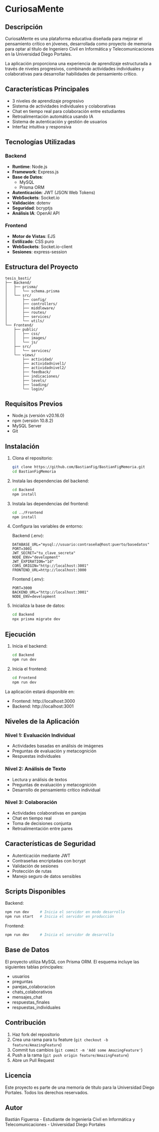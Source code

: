 # CuriosaMente

## Descripción

CuriosaMente es una plataforma educativa diseñada para mejorar el pensamiento crítico en jóvenes, desarrollada como proyecto de memoria para optar al título de Ingeniero Civil en Informática y Telecomunicaciones en la Universidad Diego Portales.

La aplicación proporciona una experiencia de aprendizaje estructurada a través de niveles progresivos, combinando actividades individuales y colaborativas para desarrollar habilidades de pensamiento crítico.

## Características Principales

-   3 niveles de aprendizaje progresivo
-   Sistema de actividades individuales y colaborativas
-   Chat en tiempo real para colaboración entre estudiantes
-   Retroalimentación automática usando IA
-   Sistema de autenticación y gestión de usuarios
-   Interfaz intuitiva y responsiva

## Tecnologías Utilizadas

### Backend

-   **Runtime**: Node.js
-   **Framework**: Express.js
-   **Base de Datos**:
    -   MySQL
    -   Prisma ORM
-   **Autenticación**: JWT (JSON Web Tokens)
-   **WebSockets**: Socket.io
-   **Validación**: dotenv
-   **Seguridad**: bcryptjs
-   **Análisis IA**: OpenAI API

### Frontend

-   **Motor de Vistas**: EJS
-   **Estilizado**: CSS puro
-   **WebSockets**: Socket.io-client
-   **Sesiones**: express-session

## Estructura del Proyecto

```
tesis_basti/
├── Backend/
│   ├── prisma/
│   │   └── schema.prisma
│   └── src/
│       ├── config/
│       ├── controllers/
│       ├── middleware/
│       ├── routes/
│       ├── services/
│       └── utils/
└── Frontend/
    ├── public/
    │   ├── css/
    │   ├── images/
    │   └── js/
    ├── src/
    │   └── services/
    └── views/
        ├── actividad/
        ├── actividadnivel1/
        ├── actividadnivel2/
        ├── feedback/
        ├── indicaciones/
        ├── levels/
        ├── loading/
        └── login/
```

## Requisitos Previos

-   Node.js (versión v20.16.0)
-   npm (versión 10.8.2)
-   MySQL Server
-   Git

## Instalación

1. Clona el repositorio:

    ```bash
    git clone https://github.com/BastianFig/BastianFigMemoria.git
    cd BastianFigMemoria
    ```

2. Instala las dependencias del backend:

    ```bash
    cd Backend
    npm install
    ```

3. Instala las dependencias del frontend:

    ```bash
    cd ../Frontend
    npm install
    ```

4. Configura las variables de entorno:

    Backend (.env):

    ```
    DATABASE_URL="mysql://usuario:contraseña@host:puerto/basedatos"
    PORT=3001
    JWT_SECRET="tu_clave_secreta"
    NODE_ENV="development"
    JWT_EXPIRATION="1d"
    CORS_ORIGIN="http://localhost:3001"
    FRONTEND_URL=http://localhost:3000
    ```

    Frontend (.env):

    ```
    PORT=3000
    BACKEND_URL="http://localhost:3001"
    NODE_ENV=development
    ```

5. Inicializa la base de datos:
    ```bash
    cd Backend
    npx prisma migrate dev
    ```

## Ejecución

1. Inicia el backend:

    ```bash
    cd Backend
    npm run dev
    ```

2. Inicia el frontend:
    ```bash
    cd Frontend
    npm run dev
    ```

La aplicación estará disponible en:

-   Frontend: http://localhost:3000
-   Backend: http://localhost:3001

## Niveles de la Aplicación

### Nivel 1: Evaluación Individual

-   Actividades basadas en análisis de imágenes
-   Preguntas de evaluación y metacognición
-   Respuestas individuales

### Nivel 2: Análisis de Texto

-   Lectura y análisis de textos
-   Preguntas de evaluación y metacognición
-   Desarrollo de pensamiento crítico individual

### Nivel 3: Colaboración

-   Actividades colaborativas en parejas
-   Chat en tiempo real
-   Toma de decisiones conjunta
-   Retroalimentación entre pares

## Características de Seguridad

-   Autenticación mediante JWT
-   Contraseñas encriptadas con bcrypt
-   Validación de sesiones
-   Protección de rutas
-   Manejo seguro de datos sensibles

## Scripts Disponibles

Backend:

```bash
npm run dev     # Inicia el servidor en modo desarrollo
npm run start   # Inicia el servidor en producción
```

Frontend:

```bash
npm run dev     # Inicia el servidor de desarrollo
```

## Base de Datos

El proyecto utiliza MySQL con Prisma ORM. El esquema incluye las siguientes tablas principales:

-   usuarios
-   preguntas
-   parejas_colaboracion
-   chats_colaborativos
-   mensajes_chat
-   respuestas_finales
-   respuestas_individuales

## Contribución

1. Haz fork del repositorio
2. Crea una rama para tu feature (`git checkout -b feature/AmazingFeature`)
3. Commit tus cambios (`git commit -m 'Add some AmazingFeature'`)
4. Push a la rama (`git push origin feature/AmazingFeature`)
5. Abre un Pull Request

## Licencia

Este proyecto es parte de una memoria de título para la Universidad Diego Portales. Todos los derechos reservados.

## Autor

Bastián Figueroa - Estudiante de Ingeniería Civil en Informática y Telecomunicaciones - Universidad Diego Portales
